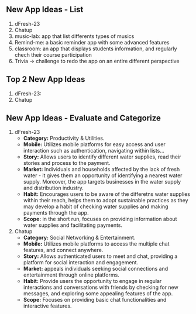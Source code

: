 ## New App Ideas - List
1. dFresh-23
2. Chatup
3. music-lab: app that list differents types of musics
4. Remind-me: a basic reminder app with some advanced features
5. classroom: an app that displays students information, and regularly chech their course participation
6. Trivia -> challenge to redo the app on an entire different perspective

## Top 2 New App Ideas
1. dFresh-23: 
2. Chatup

## New App Ideas - Evaluate and Categorize
1. dFresh-23
   - **Category:** Productivity & Utilities.
   - **Mobile:** Utilizes mobile platforms for easy access and user interaction such as authentication, navigating within lists...
   - **Story:** Allows users to identify different water supplies, read their stories and process to the payment.
   - **Market:** Individuals and households affected by the lack of fresh water - it gives them an opportunity of identifying a nearest water supply. Moreover, the app targets businesses in the water supply and distribution industry.
   - **Habit:** Encourages users to be aware of the differetns water supplies within their reach, helps them to adopt sustainable practices as they may develop a habit of checking water supplies and making payments through the app.
   - **Scope:** in the short run, focuses on providing information about water supplies and facilitating payments.
2. Chatup
   - **Category:** Social Networking & Entertainment.
   - **Mobile:** Utilizes mobile platforms to access the multiple chat features, and connect anywhere.
   - **Story:** Allows authenticated users to meet and chat, providing a platform for social interaction and engagement.
   - **Market:** appeals individuals seeking social connections and entertainment through online platforms.
   - **Habit:** Provide users the opportunity to engage in regular interactions and conversations with friends by checking for new messages, and exploring some appealing features of the app.
   - **Scope:** Focuses on providing basic chat functionalities and interactive features.